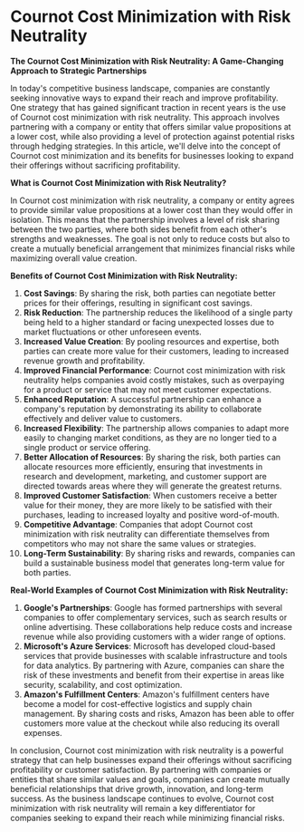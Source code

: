 # Cournot Cost Minimization with Risk Neutrality

**The Cournot Cost Minimization with Risk Neutrality: A Game-Changing Approach to Strategic Partnerships**

In today's competitive business landscape, companies are constantly seeking innovative ways to expand their reach and improve profitability. One strategy that has gained significant traction in recent years is the use of Cournot cost minimization with risk neutrality. This approach involves partnering with a company or entity that offers similar value propositions at a lower cost, while also providing a level of protection against potential risks through hedging strategies. In this article, we'll delve into the concept of Cournot cost minimization and its benefits for businesses looking to expand their offerings without sacrificing profitability.

**What is Cournot Cost Minimization with Risk Neutrality?**

In Cournot cost minimization with risk neutrality, a company or entity agrees to provide similar value propositions at a lower cost than they would offer in isolation. This means that the partnership involves a level of risk sharing between the two parties, where both sides benefit from each other's strengths and weaknesses. The goal is not only to reduce costs but also to create a mutually beneficial arrangement that minimizes financial risks while maximizing overall value creation.

**Benefits of Cournot Cost Minimization with Risk Neutrality:**

1. **Cost Savings**: By sharing the risk, both parties can negotiate better prices for their offerings, resulting in significant cost savings.
2. **Risk Reduction**: The partnership reduces the likelihood of a single party being held to a higher standard or facing unexpected losses due to market fluctuations or other unforeseen events.
3. **Increased Value Creation**: By pooling resources and expertise, both parties can create more value for their customers, leading to increased revenue growth and profitability.
4. **Improved Financial Performance**: Cournot cost minimization with risk neutrality helps companies avoid costly mistakes, such as overpaying for a product or service that may not meet customer expectations.
5. **Enhanced Reputation**: A successful partnership can enhance a company's reputation by demonstrating its ability to collaborate effectively and deliver value to customers.
6. **Increased Flexibility**: The partnership allows companies to adapt more easily to changing market conditions, as they are no longer tied to a single product or service offering.
7. **Better Allocation of Resources**: By sharing the risk, both parties can allocate resources more efficiently, ensuring that investments in research and development, marketing, and customer support are directed towards areas where they will generate the greatest returns.
8. **Improved Customer Satisfaction**: When customers receive a better value for their money, they are more likely to be satisfied with their purchases, leading to increased loyalty and positive word-of-mouth.
9. **Competitive Advantage**: Companies that adopt Cournot cost minimization with risk neutrality can differentiate themselves from competitors who may not share the same values or strategies.
10. **Long-Term Sustainability**: By sharing risks and rewards, companies can build a sustainable business model that generates long-term value for both parties.

**Real-World Examples of Cournot Cost Minimization with Risk Neutrality:**

1. **Google's Partnerships**: Google has formed partnerships with several companies to offer complementary services, such as search results or online advertising. These collaborations help reduce costs and increase revenue while also providing customers with a wider range of options.
2. **Microsoft's Azure Services**: Microsoft has developed cloud-based services that provide businesses with scalable infrastructure and tools for data analytics. By partnering with Azure, companies can share the risk of these investments and benefit from their expertise in areas like security, scalability, and cost optimization.
3. **Amazon's Fulfillment Centers**: Amazon's fulfillment centers have become a model for cost-effective logistics and supply chain management. By sharing costs and risks, Amazon has been able to offer customers more value at the checkout while also reducing its overall expenses.

In conclusion, Cournot cost minimization with risk neutrality is a powerful strategy that can help businesses expand their offerings without sacrificing profitability or customer satisfaction. By partnering with companies or entities that share similar values and goals, companies can create mutually beneficial relationships that drive growth, innovation, and long-term success. As the business landscape continues to evolve, Cournot cost minimization with risk neutrality will remain a key differentiator for companies seeking to expand their reach while minimizing financial risks.
